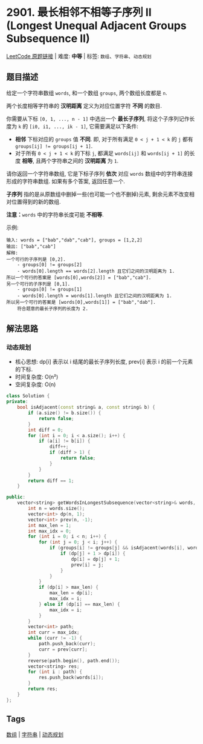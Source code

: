 # 2901. 最长相邻不相等子序列 II (Longest Unequal Adjacent Groups Subsequence II)

[LeetCode 原题链接](https://leetcode.cn/problems/longest-unequal-adjacent-groups-subsequence-ii/) | 难度: **中等** | 标签: `数组`、`字符串`、`动态规划`

## 题目描述

给定一个字符串数组 `words`, 和一个数组 `groups`, 两个数组长度都是 `n`.

两个长度相等字符串的 **汉明距离** 定义为对应位置字符 **不同** 的数目.

你需要从下标 `[0, 1, ..., n - 1]` 中选出一个 **最长子序列**, 将这个子序列记作长度为 `k` 的 `[i0, i1, ..., ik - 1]`, 它需要满足以下条件:

- **相邻** 下标对应的 `groups` 值 **不同**. 即, 对于所有满足 `0 < j + 1 < k` 的 `j` 都有 `groups[ij] != groups[ij + 1]`.
- 对于所有 `0 < j + 1 < k` 的下标 `j`, 都满足 `words[ij]` 和 `words[ij + 1]` 的长度 **相等**, 且两个字符串之间的 **汉明距离** 为 `1`.

请你返回一个字符串数组, 它是下标子序列 **依次** 对应 `words` 数组中的字符串连接形成的字符串数组. 如果有多个答案, 返回任意一个.

**子序列** 指的是从原数组中删掉一些(也可能一个也不删掉)元素, 剩余元素不改变相对位置得到的新的数组.

**注意：**`words` 中的字符串长度可能 **不相等**.

示例:

```plaintext
输入: words = ["bab","dab","cab"], groups = [1,2,2]
输出: ["bab","cab"]
解释:
一个可行的子序列是 [0,2].
    - groups[0] != groups[2]
    - words[0].length == words[2].length 且它们之间的汉明距离为 1.
所以一个可行的答案是 [words[0],words[2]] = ["bab","cab"].
另一个可行的子序列是 [0,1].
    - groups[0] != groups[1]
    - words[0].length = words[1].length 且它们之间的汉明距离为 1.
所以另一个可行的答案是 [words[0],words[1]] = ["bab","dab"].
    符合题意的最长子序列的长度为 2.
```

## 解法思路

### 动态规划

- 核心思想: dp[i] 表示以 i 结尾的最长子序列长度, prev[i] 表示 i 的前一个元素的下标.
- 时间复杂度: O(n²)
- 空间复杂度: O(n)

```cpp
class Solution {
private:
    bool isAdjacent(const string& a, const string& b) {
        if (a.size() != b.size()) {
            return false;
        }
        int diff = 0;
        for (int i = 0; i < a.size(); i++) {
            if (a[i] != b[i]) {
                diff++;
                if (diff > 1) {
                    return false;
                }
            }
        }
        return diff == 1;
    }

public:
    vector<string> getWordsInLongestSubsequence(vector<string>& words, vector<int>& groups) {
        int n = words.size();
        vector<int> dp(n, 1);
        vector<int> prev(n, -1);
        int max_len = 1;
        int max_idx = 0;
        for (int i = 0; i < n; i++) {
            for (int j = 0; j < i; j++) {
                if (groups[i] != groups[j] && isAdjacent(words[i], words[j])) {
                    if (dp[j] + 1 > dp[i]) {
                        dp[i] = dp[j] + 1;
                        prev[i] = j;
                    }
                }
            }
            if (dp[i] > max_len) {
                max_len = dp[i];
                max_idx = i;
            } else if (dp[i] == max_len) {
                max_idx = i;
            }
        }
        vector<int> path;
        int curr = max_idx;
        while (curr != -1) {
            path.push_back(curr);
            curr = prev[curr];
        }
        reverse(path.begin(), path.end());
        vector<string> res;
        for (int i : path) {
            res.push_back(words[i]);
        }
        return res;
    }
};
```

## Tags

[数组](/tags/array.md) | [字符串](/tags/string.md) | [动态规划](/tags/dynamic-programming.md)

